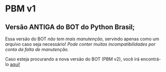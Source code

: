 # PBM v1
## Versão **ANTIGA** do BOT do Python Brasil;
Essa versão do BOT *não tem mais manutenção*, servindo apenas como um *arquivo* caso seja necessário!
*Pode conter muitas incompatibilidades por conta da falta de manutenção.*

Caso esteja procurando a nova versão do BOT (PBM v2), você irá encontrá-lo [aqui!](https://github.com/slashTP/PBM-v2)
